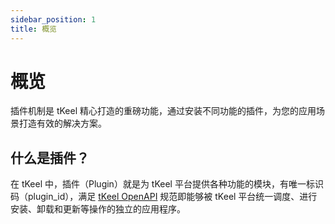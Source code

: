 ```yaml
---
sidebar_position: 1
title: 概览
---
```


# 概览
插件机制是 tKeel 精心打造的重磅功能，通过安装不同功能的插件，为您的应用场景打造有效的解决方案。

## 什么是插件？
在 tKeel 中，插件（Plugin）就是为 tKeel 平台提供各种功能的模块，有唯一标识码（plugin_id），满足 [tKeel OpenAPI](../../concepts/openapi.md) 规范即能够被 tKeel 平台统一调度、进行安装、卸载和更新等操作的独立的应用程序。
